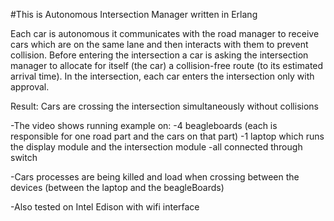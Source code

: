 
#This is Autonomous Intersection Manager written in Erlang

Each car is autonomous it communicates with the road manager to receive
cars which are on the same lane and then interacts with them to prevent collision.
Before entering the intersection a car is asking the intersection manager to
allocate for itself (the car) a collision-free route (to its estimated arrival time).
In the intersection, each car enters the intersection only with approval.

Result: Cars are crossing the intersection simultaneously without collisions

-The video shows running example on:
 -4 beagleboards (each is responsible for one road part and the cars on that part)
 -1 laptop which runs the display module and the intersection module
 -all connected through switch

-Cars processes are being killed and load when crossing between the devices
 (between the laptop and the beagleBoards)

-Also tested on Intel Edison with wifi interface

